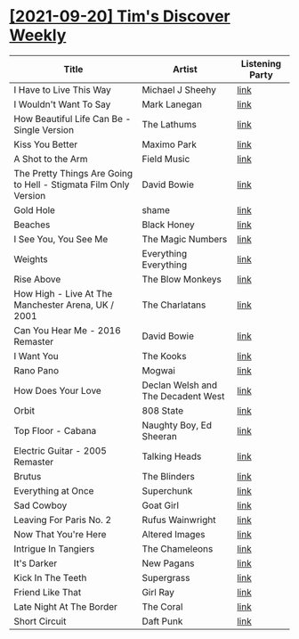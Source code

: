 # [[2021-09-20] Tim's Discover Weekly](https://open.spotify.com/user/zachthehammer/playlist/3gnYCKwRifSkVMicmHfwos)

| Title | Artist | Listening Party |
| --- | --- | --- |
| I Have to Live This Way | Michael J Sheehy | [link](https://timstwitterlisteningparty.com/pages/replay/feed_889.html) |
| I Wouldn't Want To Say | Mark Lanegan | [link](https://timstwitterlisteningparty.com/pages/replay/feed_627.html) |
| How Beautiful Life Can Be - Single Version | The Lathums | [link]() |
| Kiss You Better | Maximo Park | [link](https://timstwitterlisteningparty.com/pages/replay/feed_270.html) |
| A Shot to the Arm | Field Music | [link](https://timstwitterlisteningparty.com/pages/replay/feed_13.html) |
| The Pretty Things Are Going to Hell - Stigmata Film Only Version | David Bowie | [link](https://timstwitterlisteningparty.com/pages/replay/feed_413.html) |
| Gold Hole | shame | [link](https://timstwitterlisteningparty.com/pages/replay/feed_11.html) |
| Beaches | Black Honey | [link](https://timstwitterlisteningparty.com/pages/replay/feed_709.html) |
| I See You, You See Me | The Magic Numbers | [link](https://timstwitterlisteningparty.com/pages/replay/feed_250.html) |
| Weights | Everything Everything | [link](https://timstwitterlisteningparty.com/pages/replay/feed_228.html) |
| Rise Above | The Blow Monkeys | [link](https://timstwitterlisteningparty.com/pages/replay/feed_690.html) |
| How High - Live At The Manchester Arena, UK / 2001 | The Charlatans | [link](https://timstwitterlisteningparty.com/pages/replay/feed_602.html) |
| Can You Hear Me - 2016 Remaster | David Bowie | [link](https://timstwitterlisteningparty.com/pages/replay/feed_327.html) |
| I Want You | The Kooks | [link](https://timstwitterlisteningparty.com/pages/replay/feed_629.html) |
| Rano Pano | Mogwai | [link](https://timstwitterlisteningparty.com/pages/replay/feed_219.html) |
| How Does Your Love | Declan Welsh and The Decadent West | [link](https://timstwitterlisteningparty.com/pages/replay/feed_494.html) |
| Orbit | 808 State | [link](https://timstwitterlisteningparty.com/pages/replay/feed_518.html) |
| Top Floor - Cabana | Naughty Boy, Ed Sheeran | [link]() |
| Electric Guitar - 2005 Remaster | Talking Heads | [link](https://timstwitterlisteningparty.com/pages/replay/feed_324.html) |
| Brutus | The Blinders | [link](https://timstwitterlisteningparty.com/pages/replay/feed_297.html) |
| Everything at Once | Superchunk | [link](https://timstwitterlisteningparty.com/pages/replay/feed_283.html) |
| Sad Cowboy | Goat Girl | [link](https://timstwitterlisteningparty.com/pages/replay/feed_645.html) |
| Leaving For Paris No. 2 | Rufus Wainwright | [link](https://timstwitterlisteningparty.com/pages/replay/feed_606.html) |
| Now That You're Here | Altered Images | [link](https://timstwitterlisteningparty.com/pages/replay/feed_736.html) |
| Intrigue In Tangiers | The Chameleons | [link](https://timstwitterlisteningparty.com/pages/replay/feed_416.html) |
| It's Darker | New Pagans | [link](https://timstwitterlisteningparty.com/pages/replay/feed_818.html) |
| Kick In The Teeth | Supergrass | [link](https://timstwitterlisteningparty.com/pages/replay/feed_696.html) |
| Friend Like That | Girl Ray | [link](https://timstwitterlisteningparty.com/pages/replay/feed_193.html) |
| Late Night At The Border | The Coral | [link](https://timstwitterlisteningparty.com/pages/replay/feed_767.html) |
| Short Circuit | Daft Punk | [link]() |
